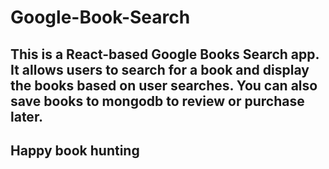 # Google-Book-Search

## This is a React-based Google Books Search app. It allows users to search for a book and display the books based on user searches. You can also save books to mongodb to review or purchase later.

## Happy book hunting

